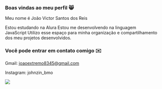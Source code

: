 ### Boas vindas ao meu perfil 😸

Meu nome é João Victor Santos dos Reis

Estou estudando na Alura
Estou me desenvolvendo na linguagem JavaScript
Utilizo esse espaço para minha organização e compartilhamento dos meu projetos desenvolvidos.

### Você pode entrar em contato comigo ✉️

Gmail: joaoextremo8345@gmail.com

Instagram: johnzin_bmo

![](https://tenor.com/cva1i1Mjp8m.gif)

